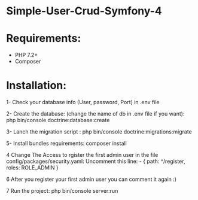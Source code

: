 # Simple-User-Crud-Symfony-4

# Requirements:

- PHP 7.2+
- Composer

# Installation:

1- Check your database info (User, password, Port) in .env file

2- Create the database: (change the name of db in .env file if you want):
php bin/console doctrine:database:create 

3- Lanch the migration script :
php bin/console doctrine:migrations:migrate 

5- Install bundles requirements:
composer install

4 Change The Access to rgister the first admin user in the file config/packages/security.yaml:
Uncomment this line: - { path: ^/register, roles: ROLE_ADMIN }

6 After you register your first admin user you can comment it again :)

7 Run the project:
php bin/console server:run





 

